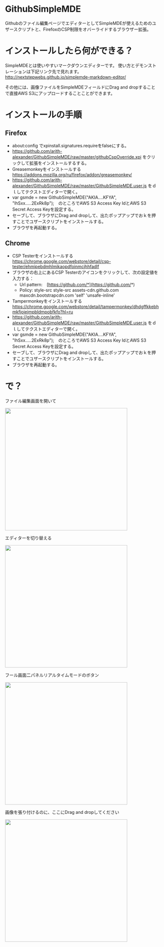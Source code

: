# GithubSimpleMDE
Githubのファイル編集ページでエディターとしてSimpleMDEが使えるためのユザースクリプトと、FirefoxのCSP制限をオバーライドするブラウザー拡張。

# インストールしたら何ができる？
SimpleMDEとは使いやすいマークダウンエディターです。
使い方とデモンストレーションは下記リンク先で見れます。
http://nextstepwebs.github.io/simplemde-markdown-editor/

その他には、画像ファイルをSimpleMDEフィールドにDrag and dropすることで直接AWS S3にアップロードすることことができます。

# インストールの手順
## Firefox
* about:config でxpinstall.signatures.requireをfalseにする。
* https://github.com/arith-alexander/GithubSimpleMDE/raw/master/githubCspOverride.xpi をクリックして拡張をインストールするする。
* Greasemonkeyをインストールする　https://addons.mozilla.org/ru/firefox/addon/greasemonkey/
* https://github.com/arith-alexander/GithubSimpleMDE/raw/master/GithubSimpleMDE.user.js をｄｌしてテクストエディターで開く。
* var gsmde = new GithubSimpleMDE("AKIA....KFYA", "lhSxx.....2ExRk8p");　のところでAWS S3 Access Key IdとAWS S3 Secret Access Keyを設定する。
* セーブして、ブラウザにDrag and dropして、出たポップアップでおｋを押すことでユザースクリプトをインストールする。
* ブラウザを再起動する。

## Chrome
* CSP Testerをインストールする https://chrome.google.com/webstore/detail/csp-tester/ehmipebdmhlmikaopdfoinmcjhhfadlf
* ブラウザの右上にあるCSP Testerのアイコンをクリックして、次の設定値を入力する：
  * Url pattern:　[https://github.com/*](https://github.com/*)
  * Policy: style-src style-src assets-cdn.github.com maxcdn.bootstrapcdn.com 'self' 'unsafe-inline'
* Tampermonkeyをインストールする　https://chrome.google.com/webstore/detail/tampermonkey/dhdgffkkebhmkfjojejmpbldmpobfkfo?hl=ru
* https://github.com/arith-alexander/GithubSimpleMDE/raw/master/GithubSimpleMDE.user.js をｄｌしてテクストエディターで開く。
* var gsmde = new GithubSimpleMDE("AKIA....KFYA", "lhSxx.....2ExRk8p");　のところでAWS S3 Access Key IdとAWS S3 Secret Access Keyを設定する。
* セーブして、ブラウザにDrag and dropして、出たポップアップでおｋを押すことでユザースクリプトをインストールする。
* ブラウザを再起動する。


# で？
ファイル編集画面を開いて

<img src="https://arismile-documents.s3.amazonaws.com/pen_1452653008.PNG" width="400">

エディターを切り替える

<img src="https://arismile-documents.s3.amazonaws.com/bar_1452653119.PNG" width="400">

フール画面二パネルリアルタイムモードのボタン

<img src="https://arismile-documents.s3.amazonaws.com/button_1452654197.PNG" width="400">

画像を張り付けるのに、ここにDrag and dropしてください

<img src="https://arismile-documents.s3.amazonaws.com/zone_1452654391.PNG" width="400">
